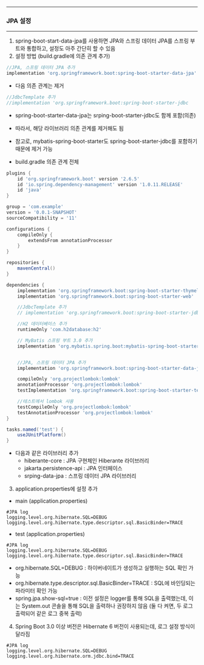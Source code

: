 -----
### JPA 설정
-----
1. spring-boot-start-data-jpa를 사용하면 JPA와 스프링 데이터 JPA를 스프링 부트와 통합하고, 설정도 아주 간단히 할 수 있음
2. 설정 방법 (build.gradle에 의존 관계 추가)
```gradle
//JPA, 스프링 데이터 JPA 추가
implementation 'org.springframework.boot:spring-boot-starter-data-jpa'
```
  - 다음 의존 관계는 제거
```gradle
//JdbcTemplate 추가
//implementation 'org.springframework.boot:spring-boot-starter-jdbc
```
  - spring-boot-starter-data-jpa는 srping-boot-starter-jdbc도 함께 포함(의존)
  - 따라서, 해당 라이브러리 의존 관계를 제거해도 됨
  - 참고로, mybatis-spring-boot-starter도 spring-boot-starter-jdbc를 포함하기 때문에 제거 가능

  - build.gradle 의존 관계 전체
```gradle
plugins {
	id 'org.springframework.boot' version '2.6.5'
	id 'io.spring.dependency-management' version '1.0.11.RELEASE'
	id 'java'
}

group = 'com.example'
version = '0.0.1-SNAPSHOT'
sourceCompatibility = '11'

configurations {
	compileOnly {
		extendsFrom annotationProcessor
	}
}

repositories {
	mavenCentral()
}

dependencies {
	implementation 'org.springframework.boot:spring-boot-starter-thymeleaf'
	implementation 'org.springframework.boot:spring-boot-starter-web'

	//JdbcTemplate 추가
	// implementation 'org.springframework.boot:spring-boot-starter-jdbc'

	//H2 데이터베이스 추가
	runtimeOnly 'com.h2database:h2'

	// MyBatis 스프링 부트 3.0 추가
	implementation 'org.mybatis.spring.boot:mybatis-spring-boot-starter:2.3.1'


	//JPA, 스프링 데이터 JPA 추가
	implementation 'org.springframework.boot:spring-boot-starter-data-jpa'

	compileOnly 'org.projectlombok:lombok'
	annotationProcessor 'org.projectlombok:lombok'
	testImplementation 'org.springframework.boot:spring-boot-starter-test'

	//테스트에서 lombok 사용
	testCompileOnly 'org.projectlombok:lombok'
	testAnnotationProcessor 'org.projectlombok:lombok'
}

tasks.named('test') {
	useJUnitPlatform()
}
```

  - 다음과 같은 라이브러리 추가
    + hiberante-core : JPA 구현체인 Hiberante 라이브러리
    + jakarta.persistence-api : JPA 인터페이스
    + srping-data-jpa : 스프링 데이터 JPA 라이브러리

3. application.properties에 설정 추가
  - main (application.properties)
```properties
#JPA log
logging.level.org.hibernate.SQL=DEBUG
logging.level.org.hibernate.type.descriptor.sql.BasicBinder=TRACE
```
  - test (application.properties)
```properties
#JPA log
logging.level.org.hibernate.SQL=DEBUG
logging.level.org.hibernate.type.descriptor.sql.BasicBinder=TRACE
```

  - org.hibernate.SQL=DEBUG : 하이버네이트가 생성하고 실행하는 SQL 확인 가능
  - org.hibernate.type.descriptor.sql.BasicBinder=TRACE : SQL에 바인딩되는 파라미터 확인 가능
  - spring.jpa.show-sql=true : 이전 설정은 logger를 통해 SQL을 출력했는데, 이는 System.out 콘솔을 통해 SQL을 출력하나 권장하지 않음 (둘 다 켜면, 두 로그 출력되어 같은 로그 중복 출력)

4. Spring Boot 3.0 이상 버전은 Hibernate 6 버전이 사용되는데, 로그 설정 방식이 달라짐
```properties
#JPA log
logging.level.org.hibernate.SQL=DEBUG
logging.level.org.hibernate.orm.jdbc.bind=TRACE
```
